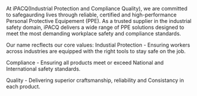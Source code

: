 At iPACQ(Industrial Protection and Compliance Quality), we are committed to safegaurding lives through reliable, certified and high-performance Personal Protective Equipement (PPE). As a trusted supplier in the industrial safety domain, iPACQ delivers a wide range of PPE solutions designed to meet the most demanding workplace safety and compliance standards.

Our name recflects our core values:
Industial Protection - Ensuring workers across industries are equipped with the right tools to stay safe on the job.

Compliance - Ensuring all products meet or exceed National and International safety standards.

Quality - Delivering superior craftsmanship, reliability and Consistancy in each product.

